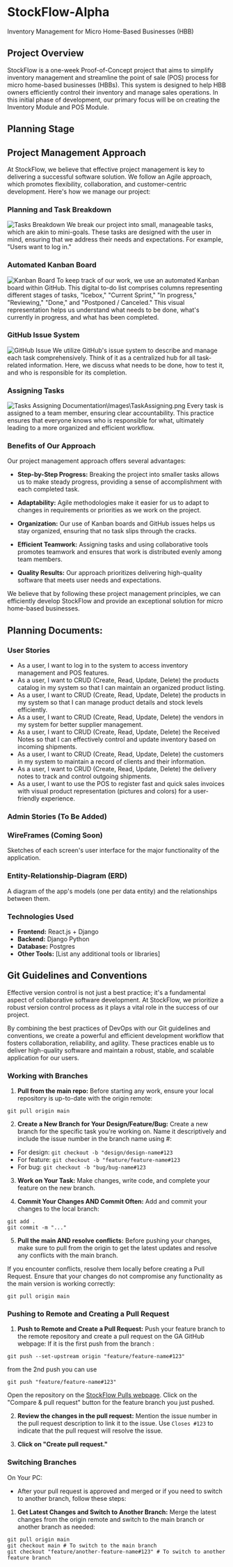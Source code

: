# StockFlow-Alpha
Inventory Management for Micro Home-Based Businesses (HBB)

## Project Overview
StockFlow is a one-week Proof-of-Concept project that aims to simplify inventory management and streamline the point of sale (POS) process for micro home-based businesses (HBBs). This system is designed to help HBB owners efficiently control their inventory and manage sales operations. In this initial phase of development, our primary focus will be on creating the Inventory Module and POS Module.

## Planning Stage

## Project Management Approach

At StockFlow, we believe that effective project management is key to delivering a successful software solution. We follow an Agile approach, which promotes flexibility, collaboration, and customer-centric development. Here's how we manage our project:

### Planning and Task Breakdown
  ![Tasks Breakdown](Documentation\Images\TasksBreakdown.png)
We break our project into small, manageable tasks, which are akin to mini-goals. These tasks are designed with the user in mind, ensuring that we address their needs and expectations. For example, "Users want to log in."

### Automated Kanban Board
  ![Kanban Board](Documentation/Images/Kanban.png)
To keep track of our work, we use an automated Kanban board within GitHub. This digital to-do list comprises columns representing different stages of tasks, "Icebox," "Current Sprint," "In progress," "Reviewing," "Done," and "Postponed / Canceled." This visual representation helps us understand what needs to be done, what's currently in progress, and what has been completed.

### GitHub Issue System
  ![GitHub Issue](Documentation\Images\GitHubIssues.png)
We utilize GitHub's issue system to describe and manage each task comprehensively. Think of it as a centralized hub for all task-related information. Here, we discuss what needs to be done, how to test it, and who is responsible for its completion.

### Assigning Tasks
  ![Tasks Assigning](Documentation\Images\TaskAssigning.png)
Documentation\Images\TaskAssigning.png
Every task is assigned to a team member, ensuring clear accountability. This practice ensures that everyone knows who is responsible for what, ultimately leading to a more organized and efficient workflow.

### Benefits of Our Approach

Our project management approach offers several advantages:

- **Step-by-Step Progress:** Breaking the project into smaller tasks allows us to make steady progress, providing a sense of accomplishment with each completed task.

- **Adaptability:** Agile methodologies make it easier for us to adapt to changes in requirements or priorities as we work on the project.

- **Organization:** Our use of Kanban boards and GitHub issues helps us stay organized, ensuring that no task slips through the cracks.

- **Efficient Teamwork:** Assigning tasks and using collaborative tools promotes teamwork and ensures that work is distributed evenly among team members.

- **Quality Results:** Our approach prioritizes delivering high-quality software that meets user needs and expectations.

We believe that by following these project management principles, we can efficiently develop StockFlow and provide an exceptional solution for micro home-based businesses.


 
## Planning Documents:

### User Stories
- As a user, I want to log in to the system to access inventory management and POS features.
- As a user, I want to CRUD (Create, Read, Update, Delete) the products catalog in my system so that I can maintain an organized product listing.
- As a user, I want to CRUD (Create, Read, Update, Delete) the products in my system so that I can manage product details and stock levels efficiently.
- As a user, I want to CRUD (Create, Read, Update, Delete) the vendors in my system for better supplier management.
- As a user, I want to CRUD (Create, Read, Update, Delete) the Received Notes so that I can effectively control and update inventory based on incoming shipments.
- As a user, I want to CRUD (Create, Read, Update, Delete) the customers in my system to maintain a record of clients and their information.
- As a user, I want to CRUD (Create, Read, Update, Delete) the delivery notes to track and control outgoing shipments.
- As a user, I want to use the POS to register fast and quick sales invoices with visual product representation (pictures and colors) for a user-friendly experience.

### Admin Stories (To Be Added)

### WireFrames (Coming Soon)
Sketches of each screen's user interface for the major functionality of the application.
### Entity-Relationship-Diagram (ERD)
 A diagram of the app's models (one per data entity) and the relationships between them.
### Technologies Used

- **Frontend:** React.js + Django
- **Backend:** Django Python
- **Database:** Postgres
- **Other Tools:** [List any additional tools or libraries]


## Git Guidelines and Conventions

Effective version control is not just a best practice; it's a fundamental aspect of collaborative software development. At StockFlow, we prioritize a robust version control process as it plays a vital role in the success of our project.

By combining the best practices of DevOps with our Git guidelines and conventions, we create a powerful and efficient development workflow that fosters collaboration, reliability, and agility. These practices enable us to deliver high-quality software and maintain a robust, stable, and scalable application for our users.

### Working with Branches

1. **Pull from the main repo:** Before starting any work, ensure your local repository is up-to-date with the origin remote:
```
git pull origin main
```

2. **Create a New Branch for Your Design/Feature/Bug:** Create a new branch for the specific task you're working on. Name it descriptively and include the issue number in the branch name using #:
- For design: `git checkout -b "design/design-name#123`
- For feature: `git checkout -b "feature/feature-name#123`
- For bug: `git checkout -b "bug/bug-name#123`

3. **Work on Your Task:** Make changes, write code, and complete your feature on the new branch.

4. **Commit Your Changes AND Commit Often:** Add and commit your changes to the local branch:
```
git add .
git commit -m "..."
```

5. **Pull the main AND resolve conflicts:** Before pushing your changes, make sure to pull from the origin to get the latest updates and resolve any conflicts with the main branch.

If you encounter conflicts, resolve them locally before creating a Pull Request. Ensure that your changes do not compromise any functionality as the main version is working correctly:
```
git pull origin main
```

### Pushing to Remote and Creating a Pull Request

1. **Push to Remote and Create a Pull Request:** Push your feature branch to the remote repository and create a pull request on the GA GitHub webpage:
If it is the first push from the branch : 
```
git push --set-upstream origin "feature/feature-name#123"
```
from the 2nd push you can use
```
git push "feature/feature-name#123"
```

Open the repository on the [StockFlow Pulls webpage](https://git.generalassemb.ly/StockFlow/StockFlow-Alpha/pulls). Click on the "Compare & pull request" button for the feature branch you just pushed.

2. **Review the changes in the pull request:** Mention the issue number in the pull request description to link it to the issue. Use `Closes #123` to indicate that the pull request will resolve the issue.

3. **Click on "Create pull request."**

### Switching Branches

On Your PC:

- After your pull request is approved and merged or if you need to switch to another branch, follow these steps:

1. **Get Latest Changes and Switch to Another Branch:** Merge the latest changes from the origin remote and switch to the main branch or another branch as needed:
```
git pull origin main
git checkout main # To switch to the main branch
git checkout "feature/another-feature-name#123" # To switch to another feature branch
```